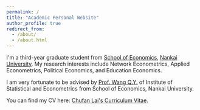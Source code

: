 ```yaml
---
permalink: /
title: "Academic Personal Website"
author_profile: true
redirect_from: 
  - /about/
  - /about.html
---
```



I'm a third-year graduate student from [School of Economics](https://economics.nankai.edu.cn/), [Nankai University](https://www.nankai.edu.cn/main.htm). My research interests include Network Econometrics, Applied Econometrics, Political Economics, and Education Economics.

I am very fortunate to be advised by [Prof. Wang Q.Y.](https://economics.nankai.edu.cn/2019/1006/c16878a208342/page.htm) of Institute of Statistical and Econometrics from School of Economics, Nankai University. 

You can find my CV here: [Chufan Lai's Curriculum Vitae](../assets/Curriculum_Vitae.pdf).
